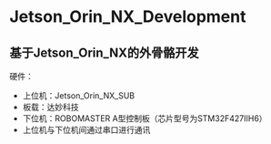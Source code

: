 # Jetson_Orin_NX_Development
## 基于Jetson_Orin_NX的外骨骼开发

硬件：

* 上位机：Jetson_Orin_NX_SUB
* 板载：达妙科技
* 下位机：ROBOMASTER A型控制板（芯片型号为STM32F427IIH6）
* 上位机与下位机间通过串口进行通讯
